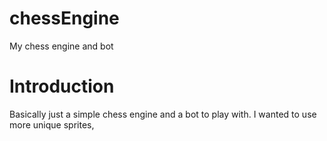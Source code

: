 # chessEngine
My chess engine and bot 

# Introduction 
Basically just a simple chess engine and a bot to play with. I wanted to use more unique sprites, 
